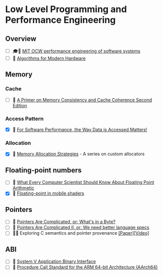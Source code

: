 # Low Level Programming and Performance Engineering

## Overview
- [ ] 🎓🎥 [MIT OCW performance engineering of software systems](https://ocw.mit.edu/courses/6-172-performance-engineering-of-software-systems-fall-2018/)
- [ ] 📘 [Algorithms for Modern Hardware](https://en.algorithmica.org/hpc/)

## Memory
### Cache
- [ ] 📘 [A Primer on Memory Consistency and Cache Coherence Second Edition](https://pages.cs.wisc.edu/~markhill/papers/primer2020_2nd_edition.pdf)

### Access Pattern
- [x] 🔗 [For Software Performance, the Way Data is Accessed Matters!](https://johnnysswlab.com/for-software-performance-the-way-data-is-accessed-matters)

### Allocation
- [x] 🔗 [Memory Allocation Strategies](https://www.gingerbill.org/series/memory-allocation-strategies) - A series on custom allocators

## Floating-point numbers
- [ ] 📄 [What Every Computer Scientist Should Know About Floating Point Arithmetic](http://c9x.me/compile/bib/floating-point.pdf)
- [x] 🔗 [Floating-point in mobile shaders](https://solidpixel.github.io/2021/11/23/floats_in_shaders.html)

## Pointers
- [ ] 🔗 [Pointers Are Complicated, or: What's in a Byte?](https://www.ralfj.de/blog/2018/07/24/pointers-and-bytes.html)
- [ ] 🔗 [Pointers Are Complicated II, or: We need better language specs](https://www.ralfj.de/blog/2020/12/14/provenance.html)
- [ ] 📄🎥 Exploring C semantics and pointer provenance [[Paper]](https://dl.acm.org/doi/10.1145/3290380)[[Video]](https://www.youtube.com/watch?v=ZgZ4_2YwtDQ)

## ABI
- [ ] 📄 [System V Application Binary Interface](http://c9x.me/compile/bib/abi-x64.pdf)
- [ ] 📄 [Procedure Call Standard for the ARM 64-bit Architecture (AArch64)](http://c9x.me/compile/bib/abi-arm64.pdf)
